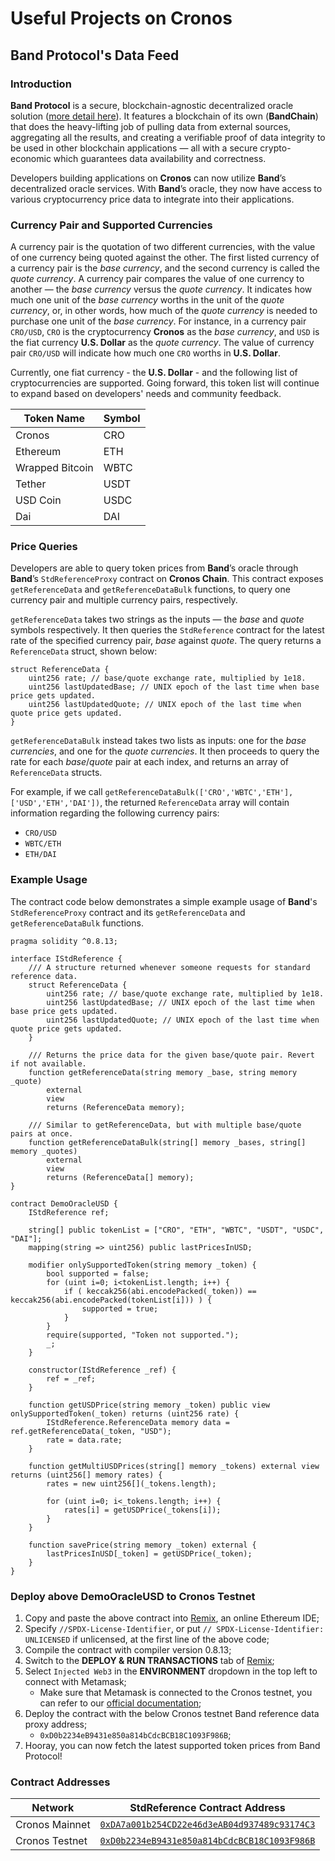 # Useful Projects on Cronos


## Band Protocol's Data Feed

### Introduction

**Band Protocol** is a secure, blockchain-agnostic decentralized oracle solution ([more detail here](https://docs.bandchain.org)).
It features a blockchain of its own (**BandChain**) that does the heavy-lifting job of pulling data from external sources,
aggregating all the results, and creating a verifiable proof of data integrity to be used in other blockchain
applications — all with a secure crypto-economic which guarantees data availability and correctness.

Developers building applications on **Cronos** can now utilize **Band**’s decentralized oracle services. 
With **Band**’s oracle, they now have access to various cryptocurrency price data to integrate into their applications.

### Currency Pair and Supported Currencies

A currency pair is the quotation of two different currencies, with the value of one currency being quoted against the other. 
The first listed currency of a currency pair is the _base currency_, and the second currency is called the _quote currency_.
A currency pair compares the value of one currency to another — the _base currency_ versus the _quote currency_. 
It indicates how much one unit of the _base currency_ worths in the unit of the _quote currency_,
or, in other words, how much of the _quote currency_ is needed to purchase one unit of the _base currency_.
For instance, in a currency pair `CRO/USD`, `CRO` is the cryptocurrency **Cronos** as the _base currency_, 
and `USD` is the fiat currency **U.S. Dollar** as the _quote currency_. 
The value of currency pair `CRO/USD` will indicate how much one `CRO` worths in **U.S. Dollar**.

Currently, one fiat currency - the **U.S. Dollar** - and the following list of cryptocurrencies are supported. 
Going forward, this token list will continue to expand based on developers' needs and community feedback.

| Token Name      | Symbol |
|-----------------| ------ |
| Cronos          | CRO    |
| Ethereum        | ETH    |
| Wrapped Bitcoin | WBTC   |
| Tether          | USDT   |
| USD Coin        | USDC   |
| Dai             | DAI    |

### Price Queries

Developers are able to query token prices from **Band**’s oracle through **Band**’s 
`StdReferenceProxy` contract on **Cronos Chain**.
This contract exposes `getReferenceData` and `getReferenceDataBulk` functions, 
to query one currency pair and multiple currency pairs, respectively.

`getReferenceData` takes two strings as the inputs — the _base_ and _quote_ symbols respectively. 
It then queries the `StdReference` contract for the latest rate of the specified currency pair, _base_ against _quote_.
The query returns a `ReferenceData` struct, shown below:
```solidity
struct ReferenceData {
    uint256 rate; // base/quote exchange rate, multiplied by 1e18.
    uint256 lastUpdatedBase; // UNIX epoch of the last time when base price gets updated.
    uint256 lastUpdatedQuote; // UNIX epoch of the last time when quote price gets updated.
}
```

`getReferenceDataBulk` instead takes two lists as inputs: one for the _base currencies_, and one for the _quote currencies_. 
It then proceeds to query the rate for each _base_/_quote_ pair at each index, 
and returns an array of `ReferenceData` structs.

For example, if we call `getReferenceDataBulk(['CRO','WBTC','ETH'], ['USD','ETH','DAI'])`, the returned `ReferenceData`
array will contain information regarding the following currency pairs:

- `CRO/USD`
- `WBTC/ETH`
- `ETH/DAI`

### Example Usage

The contract code below demonstrates a simple example usage of **Band**'s `StdReferenceProxy` contract 
and its `getReferenceData` and `getReferenceDataBulk` functions.

```solidity
pragma solidity ^0.8.13;

interface IStdReference {
    /// A structure returned whenever someone requests for standard reference data.
    struct ReferenceData {
        uint256 rate; // base/quote exchange rate, multiplied by 1e18.
        uint256 lastUpdatedBase; // UNIX epoch of the last time when base price gets updated.
        uint256 lastUpdatedQuote; // UNIX epoch of the last time when quote price gets updated.
    }

    /// Returns the price data for the given base/quote pair. Revert if not available.
    function getReferenceData(string memory _base, string memory _quote)
        external
        view
        returns (ReferenceData memory);

    /// Similar to getReferenceData, but with multiple base/quote pairs at once.
    function getReferenceDataBulk(string[] memory _bases, string[] memory _quotes)
        external
        view
        returns (ReferenceData[] memory);
}

contract DemoOracleUSD {
    IStdReference ref;

    string[] public tokenList = ["CRO", "ETH", "WBTC", "USDT", "USDC", "DAI"];
    mapping(string => uint256) public lastPricesInUSD;

    modifier onlySupportedToken(string memory _token) {
        bool supported = false;
        for (uint i=0; i<tokenList.length; i++) {
            if ( keccak256(abi.encodePacked(_token)) == keccak256(abi.encodePacked(tokenList[i])) ) {
                supported = true;
            }
        }
        require(supported, "Token not supported.");
        _;
    }

    constructor(IStdReference _ref) {
        ref = _ref;
    }

    function getUSDPrice(string memory _token) public view onlySupportedToken(_token) returns (uint256 rate) {
        IStdReference.ReferenceData memory data = ref.getReferenceData(_token, "USD");
        rate = data.rate;
    }

    function getMultiUSDPrices(string[] memory _tokens) external view returns (uint256[] memory rates) {
        rates = new uint256[](_tokens.length);

        for (uint i=0; i<_tokens.length; i++) {
            rates[i] = getUSDPrice(_tokens[i]);
        }
    }

    function savePrice(string memory _token) external {
        lastPricesInUSD[_token] = getUSDPrice(_token);
    }
}
```

### Deploy above DemoOracleUSD to Cronos Testnet

1. Copy and paste the above contract into [Remix](https://remix.ethereum.org/), an online Ethereum IDE;
2. Specify `//SPDX-License-Identifier`, or put `// SPDX-License-Identifier: UNLICENSED` if unlicensed, at the first line of the above code;
3. Compile the contract with compiler version 0.8.13;
4. Switch to the **DEPLOY & RUN TRANSACTIONS** tab of [Remix](https://remix.ethereum.org/);
5. Select `Injected Web3` in the **ENVIRONMENT** dropdown in the top left to connect with Metamask;
    - Make sure that Metamask is connected to the Cronos testnet, you can refer to our [official documentation](https://cronos.org/docs/resources/chain-integration.html#integration-guide-for-cronos-testnet);
7. Deploy the contract with the below Cronos testnet Band reference data proxy address;
    - `0xD0b2234eB9431e850a814bCdcBCB18C1093F986B`;
8. Hooray, you can now fetch the latest supported token prices from Band Protocol!

### Contract Addresses

| Network        | StdReference Contract Address                                                                                                                               |
| -------------- | ----------------------------------------------------------------------------------------------------------------------------------------------------------- |
| Cronos Mainnet | [`0xDA7a001b254CD22e46d3eAB04d937489c93174C3`](https://cronoscan.com/address/0xDA7a001b254CD22e46d3eAB04d937489c93174C3) |
| Cronos Testnet | [`0xD0b2234eB9431e850a814bCdcBCB18C1093F986B`](https://testnet.cronoscan.com/address/0xD0b2234eB9431e850a814bCdcBCB18C1093F986B) |
